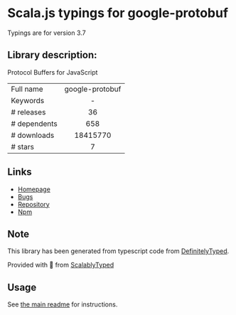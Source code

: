 
# Scala.js typings for google-protobuf

Typings are for version 3.7

## Library description:
Protocol Buffers for JavaScript

|                    |                 |
| ------------------ | :-------------: |
| Full name          | google-protobuf |
| Keywords           | - |
| # releases         | 36 |
| # dependents       | 658 |
| # downloads        | 18415770 |
| # stars            | 7 |

## Links
- [Homepage](https://github.com/protocolbuffers/protobuf#readme)
- [Bugs](https://github.com/protocolbuffers/protobuf/issues)
- [Repository](https://github.com/protocolbuffers/protobuf)
- [Npm](https://www.npmjs.com/package/google-protobuf)
    


## Note
This library has been generated from typescript code from [DefinitelyTyped](https://definitelytyped.org).

Provided with :purple_heart: from [ScalablyTyped](https://github.com/oyvindberg/ScalablyTyped)

## Usage
See [the main readme](../../readme.md) for instructions.


